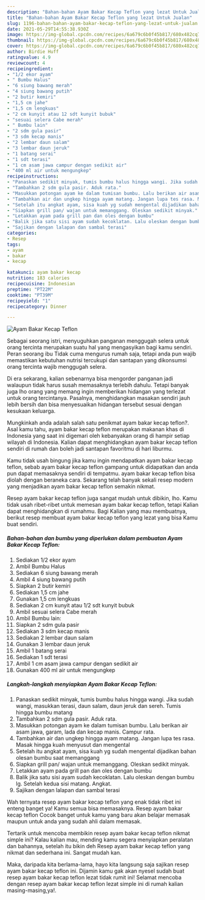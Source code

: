 ```yaml
---
description: "Bahan-bahan Ayam Bakar Kecap Teflon yang lezat Untuk Jualan"
title: "Bahan-bahan Ayam Bakar Kecap Teflon yang lezat Untuk Jualan"
slug: 1196-bahan-bahan-ayam-bakar-kecap-teflon-yang-lezat-untuk-jualan
date: 2021-05-29T14:55:38.930Z
image: https://img-global.cpcdn.com/recipes/6a679c6b0f45b817/680x482cq70/ayam-bakar-kecap-teflon-foto-resep-utama.jpg
thumbnail: https://img-global.cpcdn.com/recipes/6a679c6b0f45b817/680x482cq70/ayam-bakar-kecap-teflon-foto-resep-utama.jpg
cover: https://img-global.cpcdn.com/recipes/6a679c6b0f45b817/680x482cq70/ayam-bakar-kecap-teflon-foto-resep-utama.jpg
author: Birdie Huff
ratingvalue: 4.9
reviewcount: 4
recipeingredient:
- "1/2 ekor ayam"
- " Bumbu Halus"
- "6 siung bawang merah"
- "4 siung bawang putih"
- "2 butir kemiri"
- "1,5 cm jahe"
- "1,5 cm lengkuas"
- "2 cm kunyit atau 12 sdt kunyit bubuk"
- "sesuai selera Cabe merah"
- " Bumbu lain"
- "2 sdm gula pasir"
- "3 sdm kecap manis"
- "2 lembar daun salam"
- "3 lembar daun jeruk"
- "1 batang serai"
- "1 sdt terasi"
- "1 cm asam jawa campur dengan sedikit air"
- "400 ml air untuk mengungkep"
recipeinstructions:
- "Panaskan sedikit minyak, tumis bumbu halus hingga wangi. Jika sudah wangi, masukkan terasi, daun salam, daun jeruk dan sereh. Tumis hingga bumbu matang"
- "Tambahkan 2 sdm gula pasir. Aduk rata."
- "Masukkan potongan ayam ke dalam tumisan bumbu. Lalu berikan air asam jawa, garam, lada dan kecap manis. Campur rata."
- "Tambahkan air dan ungkep hingga ayam matang. Jangan lupa tes rasa. Masak hingga kuah menyusut dan mengental"
- "Setelah itu angkat ayam, sisa kuah yg sudah mengental dijadikan bahan olesan bumbu saat memanggang"
- "Siapkan grill pan/ wajan untuk memanggang. Oleskan sedikit minyak."
- "Letakkan ayam pada grill pan dan oles dengan bumbu"
- "Balik jika satu sisi ayam sudah kecoklatan. Lalu oleskan dengan bumbu lg. Setelah kedua sisi matang. Angkat."
- "Sajikan dengan lalapan dan sambal terasi"
categories:
- Resep
tags:
- ayam
- bakar
- kecap

katakunci: ayam bakar kecap 
nutrition: 183 calories
recipecuisine: Indonesian
preptime: "PT22M"
cooktime: "PT39M"
recipeyield: "1"
recipecategory: Dinner

---
```



![Ayam Bakar Kecap Teflon](https://img-global.cpcdn.com/recipes/6a679c6b0f45b817/680x482cq70/ayam-bakar-kecap-teflon-foto-resep-utama.jpg)

Sebagai seorang istri, menyuguhkan panganan menggugah selera untuk orang tercinta merupakan suatu hal yang mengasyikan bagi kamu sendiri. Peran seorang ibu Tidak cuma mengurus rumah saja, tetapi anda pun wajib memastikan kebutuhan nutrisi tercukupi dan santapan yang dikonsumsi orang tercinta wajib menggugah selera.

Di era  sekarang, kalian sebenarnya bisa mengorder panganan jadi walaupun tidak harus susah memasaknya terlebih dahulu. Tetapi banyak juga lho orang yang memang ingin memberikan hidangan yang terlezat untuk orang tercintanya. Pasalnya, menghidangkan masakan sendiri jauh lebih bersih dan bisa menyesuaikan hidangan tersebut sesuai dengan kesukaan keluarga. 



Mungkinkah anda adalah salah satu penikmat ayam bakar kecap teflon?. Asal kamu tahu, ayam bakar kecap teflon merupakan makanan khas di Indonesia yang saat ini digemari oleh kebanyakan orang di hampir setiap wilayah di Indonesia. Kalian dapat menghidangkan ayam bakar kecap teflon sendiri di rumah dan boleh jadi santapan favoritmu di hari liburmu.

Kamu tidak usah bingung jika kamu ingin mendapatkan ayam bakar kecap teflon, sebab ayam bakar kecap teflon gampang untuk didapatkan dan anda pun dapat memasaknya sendiri di tempatmu. ayam bakar kecap teflon bisa diolah dengan beraneka cara. Sekarang telah banyak sekali resep modern yang menjadikan ayam bakar kecap teflon semakin nikmat.

Resep ayam bakar kecap teflon juga sangat mudah untuk dibikin, lho. Kamu tidak usah ribet-ribet untuk memesan ayam bakar kecap teflon, tetapi Kalian dapat menghidangkan di rumahmu. Bagi Kalian yang mau membuatnya, berikut resep membuat ayam bakar kecap teflon yang lezat yang bisa Kamu buat sendiri.

<!--inarticleads1-->

##### Bahan-bahan dan bumbu yang diperlukan dalam pembuatan Ayam Bakar Kecap Teflon:

1. Sediakan 1/2 ekor ayam
1. Ambil  Bumbu Halus
1. Sediakan 6 siung bawang merah
1. Ambil 4 siung bawang putih
1. Siapkan 2 butir kemiri
1. Sediakan 1,5 cm jahe
1. Gunakan 1,5 cm lengkuas
1. Sediakan 2 cm kunyit atau 1/2 sdt kunyit bubuk
1. Ambil sesuai selera Cabe merah
1. Ambil  Bumbu lain:
1. Siapkan 2 sdm gula pasir
1. Sediakan 3 sdm kecap manis
1. Sediakan 2 lembar daun salam
1. Gunakan 3 lembar daun jeruk
1. Ambil 1 batang serai
1. Sediakan 1 sdt terasi
1. Ambil 1 cm asam jawa campur dengan sedikit air
1. Gunakan 400 ml air untuk mengungkep




<!--inarticleads2-->

##### Langkah-langkah menyiapkan Ayam Bakar Kecap Teflon:

1. Panaskan sedikit minyak, tumis bumbu halus hingga wangi. Jika sudah wangi, masukkan terasi, daun salam, daun jeruk dan sereh. Tumis hingga bumbu matang
1. Tambahkan 2 sdm gula pasir. Aduk rata.
1. Masukkan potongan ayam ke dalam tumisan bumbu. Lalu berikan air asam jawa, garam, lada dan kecap manis. Campur rata.
1. Tambahkan air dan ungkep hingga ayam matang. Jangan lupa tes rasa. Masak hingga kuah menyusut dan mengental
1. Setelah itu angkat ayam, sisa kuah yg sudah mengental dijadikan bahan olesan bumbu saat memanggang
1. Siapkan grill pan/ wajan untuk memanggang. Oleskan sedikit minyak.
1. Letakkan ayam pada grill pan dan oles dengan bumbu
1. Balik jika satu sisi ayam sudah kecoklatan. Lalu oleskan dengan bumbu lg. Setelah kedua sisi matang. Angkat.
1. Sajikan dengan lalapan dan sambal terasi




Wah ternyata resep ayam bakar kecap teflon yang enak tidak ribet ini enteng banget ya! Kamu semua bisa memasaknya. Resep ayam bakar kecap teflon Cocok banget untuk kamu yang baru akan belajar memasak maupun untuk anda yang sudah ahli dalam memasak.

Tertarik untuk mencoba membikin resep ayam bakar kecap teflon nikmat simple ini? Kalau kalian mau, mending kamu segera menyiapkan peralatan dan bahannya, setelah itu bikin deh Resep ayam bakar kecap teflon yang nikmat dan sederhana ini. Sangat mudah kan. 

Maka, daripada kita berlama-lama, hayo kita langsung saja sajikan resep ayam bakar kecap teflon ini. Dijamin kamu gak akan nyesel sudah buat resep ayam bakar kecap teflon lezat tidak rumit ini! Selamat mencoba dengan resep ayam bakar kecap teflon lezat simple ini di rumah kalian masing-masing,ya!.

